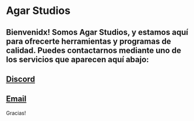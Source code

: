 # Agar Studios
Bienvenidx! Somos Agar Studios, y estamos aquí para ofrecerte herramientas y programas de calidad. Puedes contactarnos mediante uno de los servicios que aparecen aquí abajo:
-
[Discord][discord]
-
[Email][email]
-

Gracias!

[discord]: https://discord.gg/rBunT9U7U9
[email]: mailto:agarstudios@pm.me
